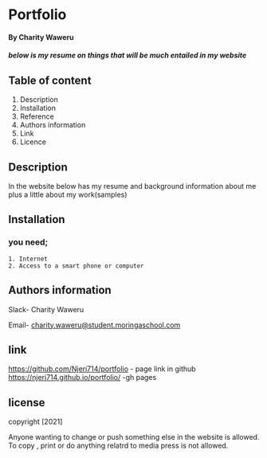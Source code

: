 # Portfolio

#### By Charity Waweru
   ##### below is my resume on things that will be much entailed in my website

 ## Table of content

 1. Description
 2. Installation
 3. Reference
 4. Authors information
 5. Link
 6. Licence


## Description
In the website below has my resume and background information about me plus a little about my work(samples)

## Installation
 ### you need;
    1. Internet
    2. Access to a smart phone or computer

## Authors information
Slack- Charity Waweru

Email- charity.waweru@student.moringaschool.com

## link 
https://github.com/Njeri714/portfolio  - page link in github
https://njeri714.github.io/portfolio/  -gh pages
## license
copyright [2021]

Anyone wanting to change or push something else in the website is allowed.
To copy , print or do anything relatrd to media press is not allowed.